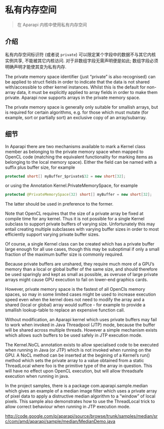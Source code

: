 # 私有内存空间

> 在 Aparapi 内核中使用私有内存空间

## 介绍

私有内存空间标识符 (或者说 `private`) 可以限定某个字段中的数据不与其它内核实例共享, 不能被其它内核访问. 对于非数组字段无需声明便是如此; 数组字段必须明确声明才能使其变为私有内存.

The private memory space identifier (just “private” is also recognised) can be applied to struct fields in order to indicate that the data is not shared with/accessible to other kernel instances. Whilst this is the default for non-array data, it must be explicitly applied to array fields in order to make them private. Aparapi now supports arrays in the private memory space.

The private memory space is generally only suitable for smallish arrays, but is required for certain algorithms, e.g. for those which must mutate (for example, sort or partially sort) an exclusive copy of an array/subarray.

## 细节

In Aparapi there are two mechanisms available to mark a Kernel class member as belonging to the private memory space when mapped to OpenCL code (matching the equivalent functionality for marking items as belonging to the local memory space). Either the field can be named with a suffix plus buffer size, for example

```java
protected short[] myBuffer_$private$32 = new short[32];
```

or using the Annotation Kernel.PrivateMemorySpace, for example


```java
protected @PrivateMemorySpace(32) short[] myBuffer = new short[32];
```
The latter should be used in preference to the former.

Note that OpenCL requires that the size of a private array be fixed at compile time for any kernel. Thus it is not possible for a single Kernel subclass to support private buffers of varying size. Unfortunately this may entail creating multiple subclasses with varying buffer sizes in order to most efficiently support varying private buffer sizes.

Of course, a single Kernel class can be created which has a private buffer large enough for all use cases, though this may be suboptimal if only a small fraction of the maximum buffer size is commonly required.

Because private buffers are unshared, they require much more of a GPU’s memory than a local or global buffer of the same size, and should therefore be used sparingly and kept as small as possible, as overuse of large private arrays might cause GPU execution to fail on lower-end graphics cards.

However, private memory space is the fastest of all OpenCls memory spaces, so may in some limited cases might be used to increase execution speed even when the kernel does not need to modify the array and a shared (local or global) array would suffice - for example to provide a smallish lookup-table to replace an expensive function call.

Without modification, an Aparapi kernel which uses private buffers may fail to work when invoked in Java Threadpool (JTP) mode, because the buffer will be shared across multiple threads. However a simple mechanism exists which allows such buffers to be used safely in JTP execution mode.

The Kernel.NoCL annotation exists to allow specialised code to be executed when running in Java (or JTP) which is not invoked when running on the GPU. A NoCL method can be inserted at the begining of a Kernel’s run() method which sets the private array to a value obtained from a static ThreadLocal where foo is the primitive type of the array in question. This will have no effect upon OpenCL execution, but will allow threadsafe execution when running in java.

In the project samples, there is a package com.aparapi.sample.median which gives an example of a median image filter which uses a private array of pixel data to apply a distructive median algorithm to a “window” of local pixels. This sample also demonstrates how to use the ThreadLocal trick to allow correct behaviour when running in JTP execution mode.

http://code.google.com/p/aparapi/source/browse/trunk/samples/median/src/com/amd/aparapi/sample/median/MedianDemo.java
